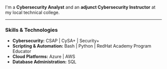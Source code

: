 <!-- - 👋 Hi, I’m @ShayC
- 👀 I'm a Cybersecurity Instructor at an area College
- 🌱 Credentialed in IT Ops and Cybersecurity Engineering; Field experience with Amazon SDO (Corporate)
-->


<!-- Shay Crane
-->
I'm a **Cybersecurity Analyst** and an **adjunct Cybersecurity Instructor** at my local technical college. 

---

### Skills & Technologies

- **Cybersecurity:** CSAP | CySA+ | Security+
- **Scripting & Automation:** Bash | Python | RedHat Academy Program Educator
- **Cloud Platforms:** Azure | AWS
- **Database Administration:** SQL





<!--
**ShayCrane/ShayCrane** is a ✨ special ✨ repository because its `README.md` (this file) appears on your GitHub profile!
-->

<!---
ShayCrane/ShayCrane is a ✨ special ✨ repository because its `README.md` (this file) appears on your GitHub profile.
You can click the Preview link to take a look at your changes.
--->
